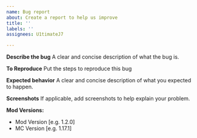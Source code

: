 ```yaml
---
name: Bug report
about: Create a report to help us improve
title: ''
labels: ''
assignees: U1timateJ7

---
```


**Describe the bug**
A clear and concise description of what the bug is.

**To Reproduce**
Put the steps to reproduce this bug

**Expected behavior**
A clear and concise description of what you expected to happen.

**Screenshots**
If applicable, add screenshots to help explain your problem.

**Mod Versions:**
 - Mod Version [e.g. 1.2.0]
 - MC Version [e.g. 1.17.1]
